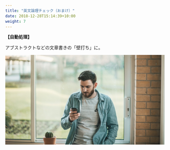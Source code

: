 ```yaml
---
title: "英文論理チェック（おまけ）"
date: 2018-12-28T15:14:39+10:00
weight: 7
---
```


**【自動処理】**

アブストラクトなどの文章書きの「壁打ち」に。

![Accounting Services](/images/thom-holmes-Lrfw0U_o9I0-unsplash.jpg)

